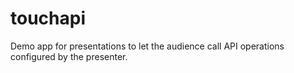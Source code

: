 touchapi
========

Demo app for presentations to let the audience call API operations configured by the presenter.
